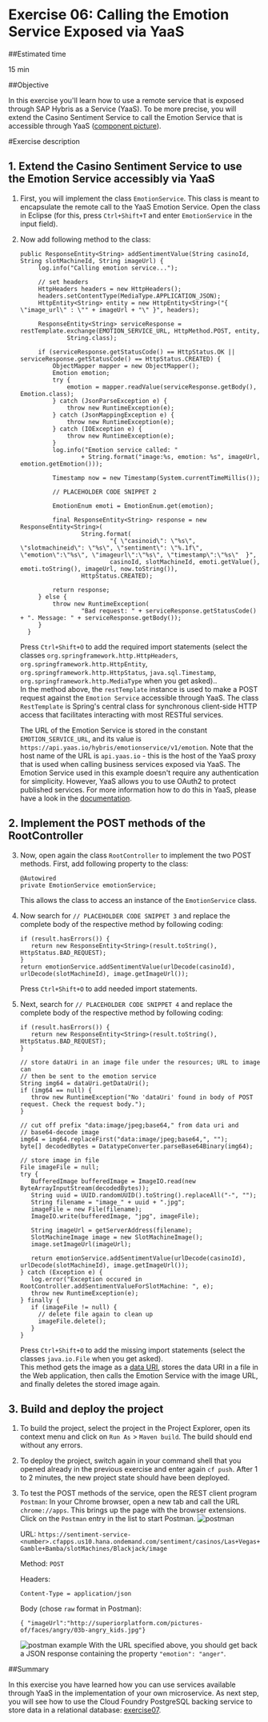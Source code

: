 # Exercise 06: Calling the Emotion Service Exposed via YaaS

##Estimated time

15 min

##Objective

In this exercise you'll learn how to use a remote service that is exposed through SAP Hybris as a Service (YaaS). To be more precise, you will extend the Casino Sentiment Service to call the Emotion Service that is accessible through YaaS ([component picture](../../img/scenario_overview.png)).

#Exercise description

## 1. Extend the Casino Sentiment Service to use the Emotion Service accessibly via YaaS

1. First, you will implement the class ```EmotionService```. This class is meant to encapsulate the remote call to the YaaS Emotion Service. Open the class in Eclipse (for this, press ```Ctrl+Shift+T``` and enter ```EmotionService``` in the input field).

2. Now add following method to the class:
   ```
   public ResponseEntity<String> addSentimentValue(String casinoId, String slotMachineId, String imageUrl) {
 	 	log.info("Calling emotion service...");

 		// set headers
 		HttpHeaders headers = new HttpHeaders();
 		headers.setContentType(MediaType.APPLICATION_JSON);
 		HttpEntity<String> entity = new HttpEntity<String>("{ \"image_url\" : \"" + imageUrl + "\" }", headers);

 		ResponseEntity<String> serviceResponse = restTemplate.exchange(EMOTION_SERVICE_URL, HttpMethod.POST, entity,
 				String.class);

 		if (serviceResponse.getStatusCode() == HttpStatus.OK || serviceResponse.getStatusCode() == HttpStatus.CREATED) {
 			ObjectMapper mapper = new ObjectMapper();
 			Emotion emotion;
 			try {
 				emotion = mapper.readValue(serviceResponse.getBody(), Emotion.class);
 			} catch (JsonParseException e) {
 				throw new RuntimeException(e);
 			} catch (JsonMappingException e) {
 				throw new RuntimeException(e);
 			} catch (IOException e) {
 				throw new RuntimeException(e);
 			}
 			log.info("Emotion service called: "
 					+ String.format("image:%s, emotion: %s", imageUrl, emotion.getEmotion()));

 			Timestamp now = new Timestamp(System.currentTimeMillis());

 			// PLACEHOLDER CODE SNIPPET 2 		

 			EmotionEnum emoti = EmotionEnum.get(emotion);

 			final ResponseEntity<String> response = new ResponseEntity<String>(
 					String.format(
 							"{ \"casinoid\": \"%s\", \"slotmachineid\": \"%s\", \"sentiment\": \"%.1f\", \"emotion\":\"%s\", \"imageurl\":\"%s\", \"timestamp\":\"%s\"  }",
 							casinoId, slotMachineId, emoti.getValue(), emoti.toString(), imageUrl, now.toString()),
 					HttpStatus.CREATED);

 			return response;
 		} else {
 			throw new RuntimeException(
 					"Bad request: " + serviceResponse.getStatusCode() + ". Message: " + serviceResponse.getBody());
 		}
 	 }
   ```
   Press ```Ctrl+Shift+O``` to add the required import statements (select the classes ```org.springframework.http.HttpHeaders```, ```org.springframework.http.HttpEntity```, ```org.springframework.http.HttpStatus```, ```java.sql.Timestamp```, ```org.springframework.http.MediaType``` when you get asked)..
   <br>
   In the method above, the ```restTemplate``` instance is used to make a POST request against the ```Emotion Service``` accessible through YaaS. The class ```RestTemplate``` is Spring's central class for synchronous client-side HTTP access that facilitates interacting with most RESTful services.

   The URL of the Emotion Service is stored in the constant ```EMOTION_SERVICE_URL```, and its value is ```https://api.yaas.io/hybris/emotionservice/v1/emotion```. Note that the host name of the URL is ```api.yaas.io``` - this is the host of the YaaS proxy that is used when calling business services exposed via YaaS.
   The Emotion Service used in this example doesn't require any authentication for simplicity. However, YaaS allows you to use OAuth2 to protect published services. For more information how to do this in YaaS, please have a look in the [documentation](https://devportal.yaas.io/services/oauth2/latest/index.html).  

## 2. Implement the POST methods of the RootController

3. Now, open again the class ```RootController``` to implement the two POST methods. First, add following property to the class:
   ```
   @Autowired
   private EmotionService emotionService;
   ```
   This allows the class to access an instance of the ```EmotionService``` class.

4. Now search for ```// PLACEHOLDER CODE SNIPPET 3``` and replace the complete body of the respective method by following coding:
   ```
   if (result.hasErrors()) {
      return new ResponseEntity<String>(result.toString(), HttpStatus.BAD_REQUEST);
   }
   return emotionService.addSentimentValue(urlDecode(casinoId), urlDecode(slotMachineId), image.getImageUrl());
   ```
   Press ```Ctrl+Shift+O``` to add needed import statements.

5. Next, search for ```// PLACEHOLDER CODE SNIPPET 4``` and replace the complete body of the respective method by following coding:
   ```
   if (result.hasErrors()) {
      return new ResponseEntity<String>(result.toString(), HttpStatus.BAD_REQUEST);
   }

   // store dataUri in an image file under the resources; URL to image can
   // then be sent to the emotion service
   String img64 = dataUri.getDataUri();
   if (img64 == null) {
      throw new RuntimeException("No 'dataUri' found in body of POST request. Check the request body.");
   }

   // cut off prefix "data:image/jpeg;base64," from data uri and
   // base64-decode image
   img64 = img64.replaceFirst("data:image/jpeg;base64,", "");
   byte[] decodedBytes = DatatypeConverter.parseBase64Binary(img64);

   // store image in file
   File imageFile = null;
   try {
      BufferedImage bufferedImage = ImageIO.read(new ByteArrayInputStream(decodedBytes));
      String uuid = UUID.randomUUID().toString().replaceAll("-", "");
      String filename = "image_" + uuid + ".jpg";
      imageFile = new File(filename);
      ImageIO.write(bufferedImage, "jpg", imageFile);

      String imageUrl = getServerAddress(filename);
      SlotMachineImage image = new SlotMachineImage();
      image.setImageUrl(imageUrl);

      return emotionService.addSentimentValue(urlDecode(casinoId), urlDecode(slotMachineId), image.getImageUrl());
   } catch (Exception e) {
      log.error("Exception occured in RootController.addSentimentValueForSlotMachine: ", e);
      throw new RuntimeException(e);
   } finally {
      if (imageFile != null) {
        // delete file again to clean up
        imageFile.delete();
      }
   }   
   ```
   Press ```Ctrl+Shift+O``` to add the missing import statements (select the classes ```java.io.File``` when you get asked).
   <br>
   This method gets the image as a [data URI](https://en.wikipedia.org/wiki/Data_URI_scheme), stores the data URI in a file in the Web application, then calls the Emotion Service with the image URL, and finally deletes the stored image again.

## 3. Build and deploy the project

1. To build the project, select the project in the Project Explorer, open its context menu and click on ```Run As``` > ```Maven build```. The build should end without any errors.

2. To deploy the project, switch again in your command shell that you opened already in the previous exercise and enter again ```cf push```. After 1 to 2 minutes, the new project state should have been deployed.

3. To test the POST methods of the service, open the REST client program ```Postman```: In your Chrome browser, open a new tab and call the URL ```chrome://apps```. This brings up the page with the browser extensions. Click on the ```Postman``` entry in the list to start Postman.
   ![postman](../../img/img06_01.png)

   URL: ```https://sentiment-service-<number>.cfapps.us10.hana.ondemand.com/sentiment/casinos/Las+Vegas+Gamble+Bamba/slotMachines/Blackjack/image```

   Method: ```POST```

   Headers:
   ```
   Content-Type = application/json
   ```

   Body (chose ```raw``` format in Postman):
   ```
   { "imageUrl":"http://superiorplatform.com/pictures-of/faces/angry/03b-angry_kids.jpg"}
   ```
   ![postman example](../../img/img06_02.png)
   With the URL specified above, you should get back a JSON response containing the property ```"emotion": "anger"```.

##Summary

In this exercise you have learned how you can use services available through YaaS in the implementation of your own microservice. As next step, you will see how to use the Cloud Foundry PostgreSQL backing service to store data in a relational database: [exercise07](../exercise07).
